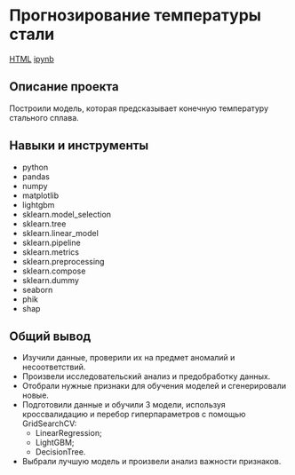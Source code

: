 # Прогнозирование температуры стали

[HTML](https://github.com/AntonS8/Portfolio/blob/main/regr_steel_temperature/regr_steel_temperature.html) [ipynb](https://github.com/AntonS8/Portfolio/blob/main/regr_steel_temperature/regr_steel_temperature.ipynb)

## Описание проекта

Построили модель, которая предсказывает конечную температуру стального сплава.

## Навыки и инструменты

- python
- pandas
- numpy
- matplotlib
- lightgbm
- sklearn.model_selection
- sklearn.tree
- sklearn.linear_model
- sklearn.pipeline
- sklearn.metrics
- sklearn.preprocessing
- sklearn.compose
- sklearn.dummy
- seaborn
- phik
- shap


## Общий вывод

- Изучили данные, проверили их на предмет аномалий и несоответствий.
- Произвели исследовательский анализ и предобработку данных.
- Отобрали нужные признаки для обучения моделей и сгенерировали новые.
- Подготовили данные и обучили 3 модели, используя кроссвалидацию и перебор гиперпараметров с помощью GridSearchCV:
  - LinearRegression;
  - LightGBM;
  - DecisionTree.
- Выбрали лучшую модель и произвели анализ важности признаков.


